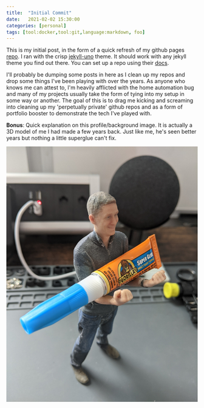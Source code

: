 ```yaml
---
title:  "Initial Commit"
date:   2021-02-02 15:30:00
categories: [personal]
tags: [tool:docker,tool:git,language:markdown, foo]
---
```

This is my initial post, in the form of a quick refresh of my github pages [repo](https://github.com/dmcavinue/dmcavinue.github.io). I ran with the crisp [jekyll-uno](https://github.com/joshgerdes/jekyll-uno) theme. It should work with any jekyll theme you find out there.  You can set up a repo using their [docs](https://pages.github.com/).

I'll probably be dumping some posts in here as I clean up my repos and drop some things I've been playing with over the years.  As anyone who knows me can attest to, I'm heavily afflicted with the home automation bug and many of my projects usually take the form of tying into my setup in some way or another. The goal of this is to drag me kicking and screaming into cleaning up my 'perpetually private' github repos and as a form of portfolio booster to demonstrate the tech I've played with.

**Bonus**: 
Quick explanation on this profile/background image.  It is actually a 3D model of me I had made a few years back.  Just like me, he's seen better years but nothing a little superglue can't fix.

![mac-mini-superglue](/images/mac-mini/superglue.jpg)